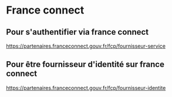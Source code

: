 # France connect

## Pour s'authentifier via france connect

https://partenaires.franceconnect.gouv.fr/fcp/fournisseur-service

## Pour être fournisseur d'identité sur france connect

https://partenaires.franceconnect.gouv.fr/fcp/fournisseur-identite
